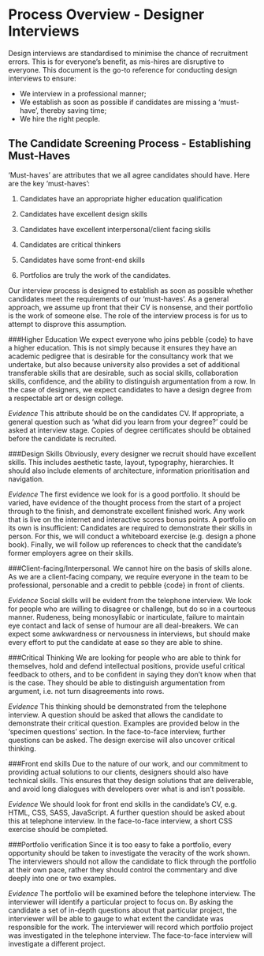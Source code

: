# Process Overview - Designer Interviews

Design interviews are standardised to minimise the chance of recruitment errors. This is for everyone’s benefit, as mis-hires are disruptive to everyone. This document is the go-to reference for conducting design interviews to ensure:
* We interview in a professional manner;
* We establish as soon as possible if candidates are missing a ‘must-have’, thereby saving time;
* We hire the right people.

## The Candidate Screening Process - Establishing Must-Haves

‘Must-haves’ are attributes that we all agree candidates should have. Here are the key ‘must-haves’:
1. Candidates have an appropriate higher education qualification

2. Candidates have excellent design skills

3. Candidates have excellent interpersonal/client facing skills

4. Candidates are critical thinkers

5. Candidates have some front-end skills

6. Portfolios are truly the work of the candidates.


Our interview process is designed to establish as soon as possible whether candidates meet the requirements of our ‘must-haves’. As a general approach, we assume up front that their CV is nonsense, and their portfolio is the work of someone else. The role of the interview process is for us to attempt to disprove this assumption. 

###Higher Education
We expect everyone who joins pebble {code} to have a higher education. This is not simply because it ensures they have an academic pedigree that is desirable for the consultancy work that we undertake, but also because university also provides a set of additional transferable skills that are desirable, such as social skills, collaboration skills, confidence, and the ability to distinguish argumentation from a row. In the case of designers, we expect candidates to have a design degree from a respectable art or design college. 

*Evidence* This attribute should be on the candidates CV. If appropriate, a general question such as ‘what did you learn from your degree?’ could be asked at interview stage. Copies of degree certificates should be obtained before the candidate is recruited. 

###Design Skills 
Obviously, every designer we recruit should have excellent skills. This includes aesthetic taste, layout, typography, hierarchies. It should also include elements of architecture, information prioritisation and navigation.

*Evidence* The first evidence we look for is a good portfolio. It should be varied, have evidence of the thought process from the start of a project through to the finish, and demonstrate excellent finished work. Any work that is live on the internet and interactive scores bonus points. A portfolio on its own is insufficient: Candidates are required to demonstrate their skills in person. For this, we will conduct a whiteboard exercise (e.g. design a phone book). Finally, we will follow up references to check that the candidate’s former employers agree on their skills.

###Client-facing/Interpersonal. 
We cannot hire on the basis of skills alone. As we are a client-facing company, we require everyone in the team to be professional, personable and a credit to pebble {code} in front of clients.

*Evidence* Social skills will be evident from the telephone interview. We look for people who are willing to disagree or challenge, but do so in a courteous manner. Rudeness, being monosyllabic or inarticulate, failure to maintain eye contact and lack of sense of humour are all deal-breakers. We can expect some awkwardness or nervousness in interviews, but should make every effort to put the candidate at ease so they are able to shine. 

###Critical Thinking 
We are looking for people who are able to think for themselves, hold and defend intellectual positions, provide useful critical feedback to others, and to be confident in saying they don’t know when that is the case. They should be able to distinguish argumentation from argument, i.e. not turn disagreements into rows.

*Evidence* This thinking should be demonstrated from the telephone interview. A question should be asked that allows the candidate to demonstrate their critical question. Examples are provided below in the ‘specimen questions’ section. In the face-to-face interview, further questions can be asked. The design exercise will also uncover critical thinking.

###Front end skills 
Due to the nature of our work, and our commitment to providing actual solutions to our clients, designers should also have technical skills. This ensures that they design solutions that are deliverable, and avoid long dialogues with developers over what is and isn’t possible. 

*Evidence* We should look for front end skills in the candidate’s CV, e.g. HTML, CSS, SASS, JavaScript. A further question should be asked about this at telephone interview. In the face-to-face interview, a short CSS exercise should be completed.

###Portfolio verification 
Since it is too easy to fake a portfolio, every opportunity should be taken to investigate the veracity of the work shown. The interviewers should not allow the candidate to flick through the portfolio at their own pace, rather they should control the commentary and dive deeply into one or two examples.

*Evidence* The portfolio will be examined before the telephone interview. The interviewer will identify a particular project to focus on. By asking the candidate a set of in-depth questions about that particular project, the interviewer will be able to gauge to what extent the candidate was responsible for the work. The interviewer will record which portfolio project was investigated in the telephone interview. The face-to-face interview will investigate a different project. 
